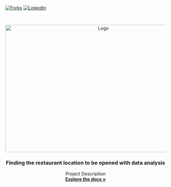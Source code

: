 [![Forks][forks-shield]][forks-url]
[![LinkedIn][linkedin-shield]][linkedin-url]



<!-- PROJECT LOGO -->
<br />
<p align="center">
  <a href="https://github.com/ogulcanertunc/Data-Science-Projects/tree/main/Python/Finding%20the%20restaurant%20location%20to%20be%20opened%20with%20data%20analysis">
    <img src="https://miro.medium.com/max/875/1*jVMXLK-dbBbcyTnTJpUE4g.jpeg" alt="Logo" width="600" height="400">
  </a>

  <h3 align="center">Finding the restaurant location to be opened with data analysis</h3>

  <p align="center">
    Project Description
    <br />
    <a href="https://github.com/ogulcanertunc/Data-Science-Projects/tree/main/Python/Finding%20the%20restaurant%20location%20to%20be%20opened%20with%20data%20analysis"><strong>Explore the docs »</strong></a>
    <br />
    <br />
  </p>
</p>




<!-- MARKDOWN LINKS & IMAGES -->
<!-- https://www.markdownguide.org/basic-syntax/#reference-style-links -->

[forks-shield]: https://img.shields.io/github/forks/github_username/repo.svg?style=for-the-badge
[forks-url]: https://github.com/ogulcanertunc/Data-Science-Projects/tree/main/Python/Finding%20the%20restaurant%20location%20to%20be%20opened%20with%20data%20analysis/network/members
[linkedin-shield]: https://img.shields.io/badge/-LinkedIn-black.svg?style=for-the-badge&logo=linkedin&colorB=555
[linkedin-url]: https://www.linkedin.com/in/ogulcanertunc/
